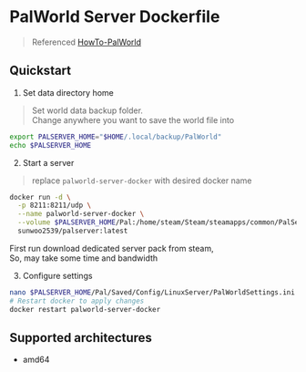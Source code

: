 # PalWorld Server Dockerfile
> Referenced [HowTo-PalWorld](https://github.com/A1RM4X/HowTo-Palworld.git)

## Quickstart

1. Set data directory home
> Set world data backup folder. <br>
> Change anywhere you want to save the world file into
```bash
export PALSERVER_HOME="$HOME/.local/backup/PalWorld"
echo $PALSERVER_HOME
```

2. Start a server
> replace `palworld-server-docker` with desired docker name
```bash
docker run -d \
  -p 8211:8211/udp \
  --name palworld-server-docker \
  --volume $PALSERVER_HOME/Pal:/home/steam/Steam/steamapps/common/PalServer/Pal \
  sunwoo2539/palserver:latest
```
First run download dedicated server pack from steam, <br>
So, may take some time and bandwidth

3. Configure settings
```bash
nano $PALSERVER_HOME/Pal/Saved/Config/LinuxServer/PalWorldSettings.ini
# Restart docker to apply changes
docker restart palworld-server-docker
```

## Supported architectures
- amd64
